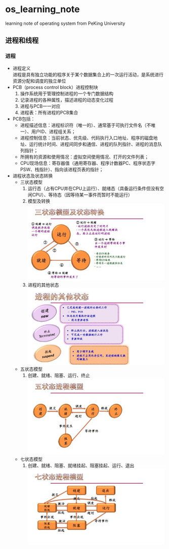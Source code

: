 # os_learning_note
learning note of operating system from PeKing University
## 进程和线程
### 进程

* 进程定义<br>
    进程是具有独立功能的程序关于某个数据集合上的一次运行活动，是系统进行资源分配和调度的独立单位<br>
* PCB（process control block）进程控制块<br>
    1. 操作系统用于管理控制进程的一个专门数据结构
    2. 记录进程的各种属性，描述进程的动态变化过程
    3. 进程与PCB一一对应
    4. 进程表：所有进程的PCB集合
* PCB包括：<br>
    - 进程描述信息：进程标识符（唯一的）、通常基于可执行文件名（不唯一）、用户ID、进程组关系；
    - 进程控制信息：当前状态、优先级、代码执行入口地址、程序的磁盘地址、运行统计时间、进程间同步和通信、进程的队列指针、进程的消息队列指针；
    - 所拥有的资源和使用情况：虚拟空间使用情况、打开的文件列表；
    - CPU现场信息：寄存器值（通用寄存器、程序计数器PC、程序状态字PSW、栈指针）、指向该进程页表的指针；
* 进程状态及状态转换<br>
    - 三状态模型
        1. 运行态（占有CPU并在CPU上运行）、就绪态（具备运行条件但没有空闲CPU）、等待态（因等待某一事件而暂时不能运行）
        2. 模型及转换<br>
        ![three_state](https://github.com/sjtujw/os_learning_note/raw/master/img/three_state.jpg)
        3. 进程的其他状态<br>
        ![other_state](https://github.com/sjtujw/os_learning_note/raw/master/img/other_state.jpg)
    - 五状态模型
        1. 创建、就绪、阻塞、运行、终止<br>
        ![five_state](https://github.com/sjtujw/os_learning_note/raw/master/img/five_state.jpg)
    - 七状态模型
        1. 创建、就绪、阻塞、就绪挂起、阻塞挂起、运行、退出<br>
        ![seven_state](https://github.com/sjtujw/os_learning_note/raw/master/img/seven_state.jpg)

